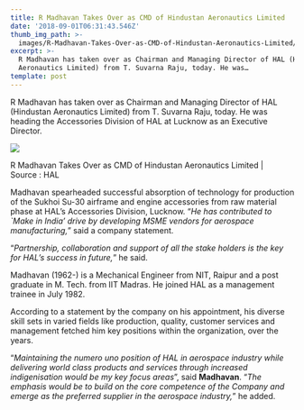 ```yaml
---
title: R Madhavan Takes Over as CMD of Hindustan Aeronautics Limited
date: '2018-09-01T06:31:43.546Z'
thumb_img_path: >-
  images/R-Madhavan-Takes-Over-as-CMD-of-Hindustan-Aeronautics-Limited/1*JCPMGw1qFZ6hM_KbPWTaPA.jpeg
excerpt: >-
  R Madhavan has taken over as Chairman and Managing Director of HAL (Hindustan
  Aeronautics Limited) from T. Suvarna Raju, today. He was…
template: post
---
```

R Madhavan has taken over as Chairman and Managing Director of HAL (Hindustan Aeronautics Limited) from T. Suvarna Raju, today. He was heading the Accessories Division of HAL at Lucknow as an Executive Director.

![](/images/R-Madhavan-Takes-Over-as-CMD-of-Hindustan-Aeronautics-Limited/1*JCPMGw1qFZ6hM_KbPWTaPA.jpeg)

<figcaption>R Madhavan Takes Over as CMD of Hindustan Aeronautics Limited | Source&nbsp;:&nbsp;HAL</figcaption>

Madhavan spearheaded successful absorption of technology for production of the Sukhoi Su-30 airframe and engine accessories from raw material phase at HAL’s Accessories Division, Lucknow. “*He has contributed to \`Make in India’ drive by developing MSME vendors for aerospace manufacturing,*” said a company statement.

“*Partnership, collaboration and support of all the stake holders is the key for HAL’s success in future,*” he said.

Madhavan (1962-) is a Mechanical Engineer from NIT, Raipur and a post graduate in M. Tech. from IIT Madras. He joined HAL as a management trainee in July 1982.

According to a statement by the company on his appointment, his diverse skill sets in varied fields like production, quality, customer services and management fetched him key positions within the organization, over the years.

“*Maintaining the numero uno position of HAL in aerospace industry while delivering world class products and services through increased indigenisation would be my key focus areas*”, said **Madhavan**. “*The emphasis would be to build on the core competence of the Company and emerge as the preferred supplier in the aerospace industry,*” he added.
